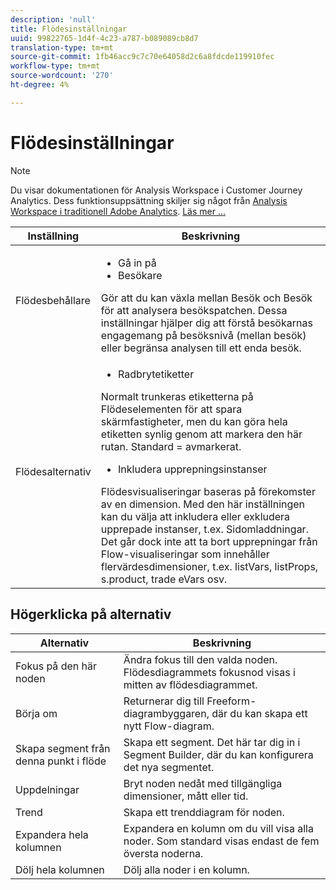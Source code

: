 ```yaml
---
description: 'null'
title: Flödesinställningar
uuid: 99822765-1d4f-4c23-a787-b089089cb8d7
translation-type: tm+mt
source-git-commit: 1fb46acc9c7c70e64058d2c6a8fdcde119910fec
workflow-type: tm+mt
source-wordcount: '270'
ht-degree: 4%

---
```



# Flödesinställningar

>[!NOTE]
>
>Du visar dokumentationen för Analysis Workspace i Customer Journey Analytics. Dess funktionsuppsättning skiljer sig något från [Analysis Workspace i traditionell Adobe Analytics](https://docs.adobe.com/content/help/en/analytics/analyze/analysis-workspace/home.html). [Läs mer …](/help/getting-started/cja-aa.md)

| Inställning | Beskrivning |
|--- |--- |
| Flödesbehållare | <ul><li>Gå in på</li><li>Besökare</li></ul> Gör att du kan växla mellan Besök och Besök för att analysera besökspatchen. Dessa inställningar hjälper dig att förstå besökarnas engagemang på besöksnivå (mellan besök) eller begränsa analysen till ett enda besök. |
| Flödesalternativ | <ul><li>Radbrytetiketter</li></ul> Normalt trunkeras etiketterna på Flödeselementen för att spara skärmfastigheter, men du kan göra hela etiketten synlig genom att markera den här rutan.  Standard = avmarkerat.<ul><li>Inkludera upprepningsinstanser</li></ul> Flödesvisualiseringar baseras på förekomster av en dimension. Med den här inställningen kan du välja att inkludera eller exkludera upprepade instanser, t.ex. Sidomladdningar. Det går dock inte att ta bort upprepningar från Flow-visualiseringar som innehåller flervärdesdimensioner, t.ex. listVars, listProps, s.product, trade eVars osv. |

## Högerklicka på alternativ

| Alternativ | Beskrivning |
|--- |--- |
| Fokus på den här noden | Ändra fokus till den valda noden. Flödesdiagrammets fokusnod visas i mitten av flödesdiagrammet. |
| Börja om | Returnerar dig till Freeform-diagrambyggaren, där du kan skapa ett nytt Flow-diagram. |
| Skapa segment från denna punkt i flöde | Skapa ett segment. Det här tar dig in i Segment Builder, där du kan konfigurera det nya segmentet. |
| Uppdelningar | Bryt noden nedåt med tillgängliga dimensioner, mått eller tid. |
| Trend | Skapa ett trenddiagram för noden. |
| Expandera hela kolumnen | Expandera en kolumn om du vill visa alla noder. Som standard visas endast de fem översta noderna. |
| Dölj hela kolumnen | Dölj alla noder i en kolumn. |
